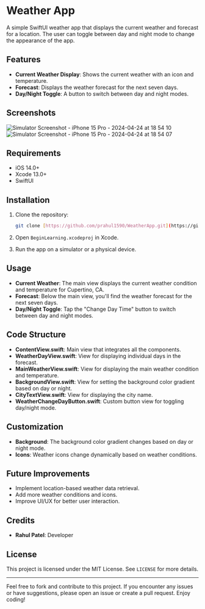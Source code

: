 # Weather App

A simple SwiftUI weather app that displays the current weather and forecast for a location. The user can toggle between day and night mode to change the appearance of the app.

## Features

- **Current Weather Display**: Shows the current weather with an icon and temperature.
- **Forecast**: Displays the weather forecast for the next seven days.
- **Day/Night Toggle**: A button to switch between day and night modes.

## Screenshots
![Simulator Screenshot - iPhone 15 Pro - 2024-04-24 at 18 54 10](https://github.com/prahul1590/SwiftUI-1/assets/156734352/16758f43-32e2-4312-ba34-8fc36418607f)
![Simulator Screenshot - iPhone 15 Pro - 2024-04-24 at 18 54 07](https://github.com/prahul1590/SwiftUI-1/assets/156734352/85967cac-5ff4-49d3-9079-ccd206b25e4e)

## Requirements

- iOS 14.0+
- Xcode 13.0+
- SwiftUI

## Installation

1. Clone the repository:

    ```bash
    git clone [https://github.com/prahul1590/WeatherApp.git](https://github.com/prahul1590/SwiftUI-1.git)
    ```

2. Open `BeginLearning.xcodeproj` in Xcode.
3. Run the app on a simulator or a physical device.

## Usage

- **Current Weather**: The main view displays the current weather condition and temperature for Cupertino, CA.
- **Forecast**: Below the main view, you'll find the weather forecast for the next seven days.
- **Day/Night Toggle**: Tap the "Change Day Time" button to switch between day and night modes.

## Code Structure

- **ContentView.swift**: Main view that integrates all the components.
- **WeatherDayView.swift**: View for displaying individual days in the forecast.
- **MainWeatherView.swift**: View for displaying the main weather condition and temperature.
- **BackgroundView.swift**: View for setting the background color gradient based on day or night.
- **CityTextView.swift**: View for displaying the city name.
- **WeatherChangeDayButton.swift**: Custom button view for toggling day/night mode.

## Customization

- **Background**: The background color gradient changes based on day or night mode.
- **Icons**: Weather icons change dynamically based on weather conditions.

## Future Improvements

- Implement location-based weather data retrieval.
- Add more weather conditions and icons.
- Improve UI/UX for better user interaction.

## Credits

- **Rahul Patel**: Developer

## License

This project is licensed under the MIT License. See `LICENSE` for more details.

---

Feel free to fork and contribute to this project. If you encounter any issues or have suggestions, please open an issue or create a pull request. Enjoy coding!
